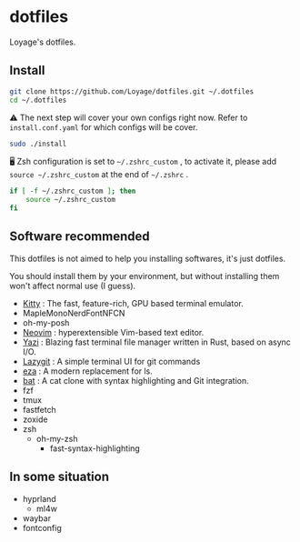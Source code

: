 # dotfiles

Loyage's dotfiles.

## Install

```bash
git clone https://github.com/Loyage/dotfiles.git ~/.dotfiles
cd ~/.dotfiles
```

⚠️ The next step will cover your own configs right now. Refer to `install.conf.yaml`  for which configs will be cover.

```bash
sudo ./install
```

🖥️ Zsh configuration is set to `~/.zshrc_custom` , to activate it, please add `source ~/.zshrc_custom` at the end of `~/.zshrc` .

```bash
if [ -f ~/.zshrc_custom ]; then
    source ~/.zshrc_custom
fi
```

## Software recommended

This dotfiles is not aimed to help you installing softwares, it's just dotfiles.

You should install them by your environment, but without installing them won't affect normal use (I guess).

- [Kitty](https://sw.kovidgoyal.net/kitty/) : The fast, feature-rich, GPU based terminal emulator.
- MapleMonoNerdFontNFCN
- oh-my-posh
- [Neovim](https://neovim.io/) : hyperextensible Vim-based text editor.
- [Yazi](https://yazi-rs.github.io/) : Blazing fast terminal file manager written in Rust, based on async I/O.
- [Lazygit](https://github.com/jesseduffield/lazygit) : A simple terminal UI for git commands
- [eza](https://github.com/eza-community/eza) : A modern replacement for ls.
- [bat](https://github.com/sharkdp/bat) : A cat clone with syntax highlighting and Git integration.
- fzf
- tmux
- fastfetch
- zoxide
- zsh
  * oh-my-zsh
    + fast-syntax-highlighting

## In some situation

- hyprland
  * ml4w
- waybar
- fontconfig
